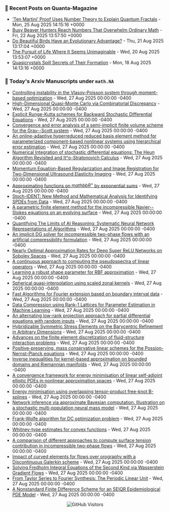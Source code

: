 ### 📝 Recent Posts on Quanta-Magazine
<!-- quanta starts -->
* <a href="https://www.quantamagazine.org/ten-martini-proof-uses-number-theory-to-explain-quantum-fractals-20250825/">‘Ten Martini’ Proof Uses Number Theory to Explain Quantum Fractals</a> - Mon, 25 Aug 2025 14:15:16 +0000
* <a href="https://www.quantamagazine.org/busy-beaver-hunters-reach-numbers-that-overwhelm-ordinary-math-20250822/">Busy Beaver Hunters Reach Numbers That Overwhelm Ordinary Math</a> - Fri, 22 Aug 2025 13:57:50 +0000
* <a href="https://www.quantamagazine.org/do-beautiful-birds-have-an-evolutionary-advantage-20250821/">Do Beautiful Birds Have an Evolutionary Advantage?</a> - Thu, 21 Aug 2025 13:17:04 +0000
* <a href="https://www.quantamagazine.org/the-pursuit-of-life-where-it-seems-unimaginable-20250820/">The Pursuit of Life Where It Seems Unimaginable</a> - Wed, 20 Aug 2025 13:53:07 +0000
* <a href="https://www.quantamagazine.org/quasicrystals-spill-secrets-of-their-formation-20250818/">Quasicrystals Spill Secrets of Their Formation</a> - Mon, 18 Aug 2025 14:13:16 +0000
<!-- quanta ends -->


### 📝 Today's Arxiv Manuscripts under ``math.NA``
<!-- arxiv-math-na starts -->
* <a href="https://arxiv.org/abs/2508.18412">Controlling instability in the Vlasov-Poisson system through moment-based optimization</a> - Wed, 27 Aug 2025 00:00:00 -0400
* <a href="https://arxiv.org/abs/2508.18426">High-Dimensional Quasi-Monte Carlo via Combinatorial Discrepancy</a> - Wed, 27 Aug 2025 00:00:00 -0400
* <a href="https://arxiv.org/abs/2508.18707">Explicit Runge-Kutta schemes for Backward Stochastic Differential Equations</a> - Wed, 27 Aug 2025 00:00:00 -0400
* <a href="https://arxiv.org/abs/2508.18910">Convergence and error analysis of a semi-implicit finite volume scheme for the Gray--Scott system</a> - Wed, 27 Aug 2025 00:00:00 -0400
* <a href="https://arxiv.org/abs/2508.19027">An online-adaptive hyperreduced reduced basis element method for parameterized component-based nonlinear systems using hierarchical error estimation</a> - Wed, 27 Aug 2025 00:00:00 -0400
* <a href="https://arxiv.org/abs/2508.19040">Numerical Integration of stochastic differential equations: The Heun Algorithm Revisited and It^o-Stratonovich Calculus</a> - Wed, 27 Aug 2025 00:00:00 -0400
* <a href="https://arxiv.org/abs/2508.19086">Momentum Equation-Based Regularization and Image Registration for Two-Dimensional Ultrasound Elasticity Imaging</a> - Wed, 27 Aug 2025 00:00:00 -0400
* <a href="https://arxiv.org/abs/2508.19095">Approximating functions on ${mathbb R}^+$ by exponential sums</a> - Wed, 27 Aug 2025 00:00:00 -0400
* <a href="https://arxiv.org/abs/2508.19177">Stoch-IDENT: New Method and Mathematical Analysis for Identifying SPDEs from Data</a> - Wed, 27 Aug 2025 00:00:00 -0400
* <a href="https://arxiv.org/abs/2508.19198">A parametric finite element method for the incompressible Navier--Stokes equations on an evolving surface</a> - Wed, 27 Aug 2025 00:00:00 -0400
* <a href="https://arxiv.org/abs/2508.18526">Quantifying The Limits of AI Reasoning: Systematic Neural Network Representations of Algorithms</a> - Wed, 27 Aug 2025 00:00:00 -0400
* <a href="https://arxiv.org/abs/2307.04580">An implicit DG solver for incompressible two-phase flows with an artificial compressibility formulation</a> - Wed, 27 Aug 2025 00:00:00 -0400
* <a href="https://arxiv.org/abs/2310.10766">Nearly Optimal Approximation Rates for Deep Super ReLU Networks on Sobolev Spaces</a> - Wed, 27 Aug 2025 00:00:00 -0400
* <a href="https://arxiv.org/abs/2405.03285">A continuous approach to computing the pseudospectra of linear operators</a> - Wed, 27 Aug 2025 00:00:00 -0400
* <a href="https://arxiv.org/abs/2408.05081">Learning a robust shape parameter for RBF approximation</a> - Wed, 27 Aug 2025 00:00:00 -0400
* <a href="https://arxiv.org/abs/2408.14803">Spherical quasi-interpolation using scaled zonal kernels</a> - Wed, 27 Aug 2025 00:00:00 -0400
* <a href="https://arxiv.org/abs/2409.04265">Fast Algorithms for Fourier extension based on boundary interval data</a> - Wed, 27 Aug 2025 00:00:00 -0400
* <a href="https://arxiv.org/abs/2409.13453">Data Compression using Rank-1 Lattices for Parameter Estimation in Machine Learning</a> - Wed, 27 Aug 2025 00:00:00 -0400
* <a href="https://arxiv.org/abs/2410.22183">An alternating low-rank projection approach for partial differential equations with random inputs</a> - Wed, 27 Aug 2025 00:00:00 -0400
* <a href="https://arxiv.org/abs/2501.02691">Hybridizable Symmetric Stress Elements on the Barycentric Refinement in Arbitrary Dimensions</a> - Wed, 27 Aug 2025 00:00:00 -0400
* <a href="https://arxiv.org/abs/2505.02594">Advances on the finite element discretization of fluid-structure interaction problems</a> - Wed, 27 Aug 2025 00:00:00 -0400
* <a href="https://arxiv.org/abs/2506.13054">Positive-preserving, mass conservative linear schemes for the Possion-Nernst-Planck equations</a> - Wed, 27 Aug 2025 00:00:00 -0400
* <a href="https://arxiv.org/abs/2508.05376">Inverse inequalities for kernel-based approximation on bounded domains and Riemannian manifolds</a> - Wed, 27 Aug 2025 00:00:00 -0400
* <a href="https://arxiv.org/abs/2508.17687">A convergence framework for energy minimisation of linear self-adjoint elliptic PDEs in nonlinear approximation spaces</a> - Wed, 27 Aug 2025 00:00:00 -0400
* <a href="https://arxiv.org/abs/2508.17705">Energy minimisation using overlapping tensor-product free-knot B-splines</a> - Wed, 27 Aug 2025 00:00:00 -0400
* <a href="https://arxiv.org/abs/2306.15787">Network inference via approximate Bayesian computation. Illustration on a stochastic multi-population neural mass model</a> - Wed, 27 Aug 2025 00:00:00 -0400
* <a href="https://arxiv.org/abs/2308.16444">Frank-Wolfe algorithm for DC optimization problem</a> - Wed, 27 Aug 2025 00:00:00 -0400
* <a href="https://arxiv.org/abs/2311.00912">Whitney-type estimates for convex functions</a> - Wed, 27 Aug 2025 00:00:00 -0400
* <a href="https://arxiv.org/abs/2402.04670">A comparison of different approaches to compute surface tension contribution in incompressible two-phase flows</a> - Wed, 27 Aug 2025 00:00:00 -0400
* <a href="https://arxiv.org/abs/2404.09319">Impact of curved elements for flows over orography with a Discontinuous Galerkin scheme</a> - Wed, 27 Aug 2025 00:00:00 -0400
* <a href="https://arxiv.org/abs/2409.19642">Solving Fredholm Integral Equations of the Second Kind via Wasserstein Gradient Flows</a> - Wed, 27 Aug 2025 00:00:00 -0400
* <a href="https://arxiv.org/abs/2508.01175">From Taylor Series to Fourier Synthesis: The Periodic Linear Unit</a> - Wed, 27 Aug 2025 00:00:00 -0400
* <a href="https://arxiv.org/abs/2508.02928">A Nonstandard Finite Difference Scheme for an SEIQR Epidemiological PDE Model</a> - Wed, 27 Aug 2025 00:00:00 -0400
<!-- arxiv-math-na ends -->

<div align="center">
  
![GitHub Visitors](https://api.visitorbadge.io/api/visitors?path=https%3A%2F%2Fgithub.com%2Flowrank&label=profile%20views&labelColor=%231e1e2e&countColor=%23cba6f7)



</div>
